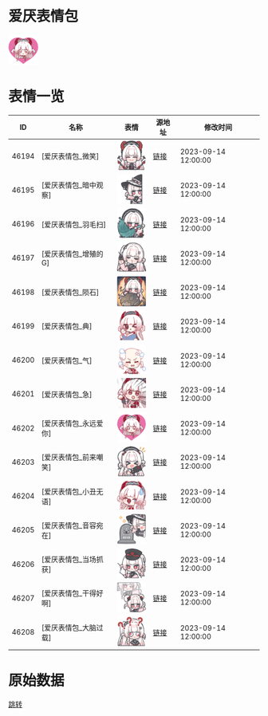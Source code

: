 # 爱厌表情包

<img src="./cover.png" height="60" alt="cover" />

# 表情一览

|ID|名称|表情|源地址|修改时间|
|----|----|----|----|----|
|46194|[爱厌表情包_微笑]|<img src="./pic/046194_%5B爱厌表情包_微笑%5D.png" height="60" alt="微笑"/>|[链接](https://i0.hdslb.com/bfs/garb/b9c952e2393324566bbad6408326bdd9cf4df8d9.png)|2023-09-14 12:00:00|
|46195|[爱厌表情包_暗中观察]|<img src="./pic/046195_%5B爱厌表情包_暗中观察%5D.png" height="60" alt="暗中观察"/>|[链接](https://i0.hdslb.com/bfs/garb/ebe3e429a5886c9b6164444a3e5193f31818a2ec.png)|2023-09-14 12:00:00|
|46196|[爱厌表情包_羽毛扫]|<img src="./pic/046196_%5B爱厌表情包_羽毛扫%5D.png" height="60" alt="羽毛扫"/>|[链接](https://i0.hdslb.com/bfs/garb/82776a5dcac3cf44fc9c905254b960e611f2d85b.png)|2023-09-14 12:00:00|
|46197|[爱厌表情包_增殖的G]|<img src="./pic/046197_%5B爱厌表情包_增殖的G%5D.png" height="60" alt="增殖的G"/>|[链接](https://i0.hdslb.com/bfs/garb/fcfe5ece1839b0b5f20e261f8291ca4c125209f1.png)|2023-09-14 12:00:00|
|46198|[爱厌表情包_陨石]|<img src="./pic/046198_%5B爱厌表情包_陨石%5D.png" height="60" alt="陨石"/>|[链接](https://i0.hdslb.com/bfs/garb/98385944a0db6ed387d96a09fdb6380945bbf267.png)|2023-09-14 12:00:00|
|46199|[爱厌表情包_典]|<img src="./pic/046199_%5B爱厌表情包_典%5D.png" height="60" alt="典"/>|[链接](https://i0.hdslb.com/bfs/garb/3536bef272048624342ad9d2c8ea1b7148ac9490.png)|2023-09-14 12:00:00|
|46200|[爱厌表情包_气]|<img src="./pic/046200_%5B爱厌表情包_气%5D.png" height="60" alt="气"/>|[链接](https://i0.hdslb.com/bfs/garb/4829aa97c5fe1a34171b7bc3016d42d2449fcb07.png)|2023-09-14 12:00:00|
|46201|[爱厌表情包_急]|<img src="./pic/046201_%5B爱厌表情包_急%5D.png" height="60" alt="急"/>|[链接](https://i0.hdslb.com/bfs/garb/d9597e20d142d25005b25890d005346be518bf74.png)|2023-09-14 12:00:00|
|46202|[爱厌表情包_永远爱你]|<img src="./pic/046202_%5B爱厌表情包_永远爱你%5D.png" height="60" alt="永远爱你"/>|[链接](https://i0.hdslb.com/bfs/garb/76ed692c360766dc1e71b7921dd3b665727a0ed7.png)|2023-09-14 12:00:00|
|46203|[爱厌表情包_前来嘲笑]|<img src="./pic/046203_%5B爱厌表情包_前来嘲笑%5D.png" height="60" alt="前来嘲笑"/>|[链接](https://i0.hdslb.com/bfs/garb/25d134089476fcef2695ecdbd3f1a147a2820303.png)|2023-09-14 12:00:00|
|46204|[爱厌表情包_小丑无语]|<img src="./pic/046204_%5B爱厌表情包_小丑无语%5D.png" height="60" alt="小丑无语"/>|[链接](https://i0.hdslb.com/bfs/garb/b602f2684780b46ef86ee78adeebfdbd435246b4.png)|2023-09-14 12:00:00|
|46205|[爱厌表情包_音容宛在]|<img src="./pic/046205_%5B爱厌表情包_音容宛在%5D.png" height="60" alt="音容宛在"/>|[链接](https://i0.hdslb.com/bfs/garb/434de51dbe23ad09d747a8dc7714dc47e4b39add.png)|2023-09-14 12:00:00|
|46206|[爱厌表情包_当场抓获]|<img src="./pic/046206_%5B爱厌表情包_当场抓获%5D.png" height="60" alt="当场抓获"/>|[链接](https://i0.hdslb.com/bfs/garb/94eab195514d2b165b734aa788b7442c3b00c627.png)|2023-09-14 12:00:00|
|46207|[爱厌表情包_干得好啊]|<img src="./pic/046207_%5B爱厌表情包_干得好啊%5D.png" height="60" alt="干得好啊"/>|[链接](https://i0.hdslb.com/bfs/garb/23c54229a70c9bbc3b0aa0d5a42a71712c212fa0.png)|2023-09-14 12:00:00|
|46208|[爱厌表情包_大脑过载]|<img src="./pic/046208_%5B爱厌表情包_大脑过载%5D.png" height="60" alt="大脑过载"/>|[链接](https://i0.hdslb.com/bfs/garb/d24b13194ef9c5f0c920a7d9e6e44cb497133182.png)|2023-09-14 12:00:00|

# 原始数据

[跳转](./raw.json)


